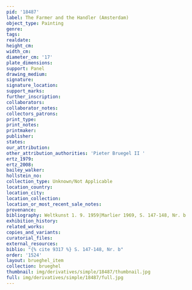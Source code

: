 ```yaml
---
pid: '18487'
label: The Farmer and the Handler (Amsterdam)
object_type: Painting
genre: 
tags: 
realdate: 
height_cm: 
width_cm: 
diameter_cm: '17'
plate_dimensions: 
support: Panel
drawing_medium: 
signature: 
signature_location: 
support_marks: 
further_inscription: 
collaborators: 
collaborator_notes: 
collectors_patrons: 
print_type: 
print_notes: 
printmaker: 
publisher: 
states: 
our_attribution: 
other_attribution_authorities: 'Pieter Bruegel II '
ertz_1979: 
ertz_2008: 
bailey_walker: 
hollstein_no: 
collection_type: Unknown/Not Applicable
location_country: 
location_city: 
location_collection: 
location_or_most_recent_sale_notes: 
provenance: 
bibliography: Weltkunst 1. 9. 1959|Marlier 1969, S. 147-148, Nr. b
exhibition_history: 
related_works: 
copies_and_variants: 
curatorial_files: 
external_resources: 
biblio: "{% cite 9317 %} S. 147-148, Nr. b"
order: '1524'
layout: brueghel_item
collection: brueghel
thumbnail: img/derivatives/simple/18487/thumbnail.jpg
full: img/derivatives/simple/18487/full.jpg
---
```

